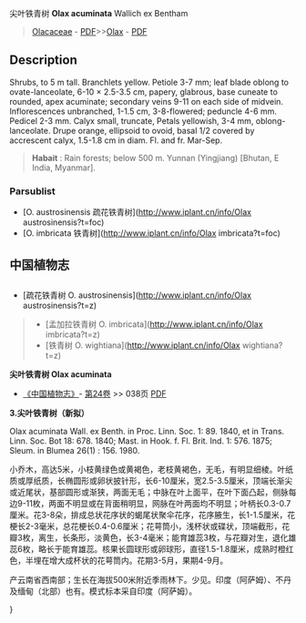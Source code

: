 尖叶铁青树 **Olax acuminata** Wallich ex Bentham

> [Olacaceae](http://www.iplant.cn/info/Olacaceae?t=foc) - [PDF](http://www.iplant.cn/foc/pdf/Olacaceae.pdf)>>[Olax](http://www.iplant.cn/info/Olax?t=foc) - [PDF](http://www.iplant.cn/foc/pdf/Olax.pdf)

## Description

Shrubs, to 5 m tall. Branchlets yellow. Petiole 3-7 mm; leaf blade oblong to ovate-lanceolate, 6-10 × 2.5-3.5 cm, papery, glabrous, base cuneate to rounded, apex acuminate; secondary veins 9-11 on each side of midvein. Inflorescences unbranched, 1-1.5 cm, 3-8-flowered; peduncle 4-6 mm. Pedicel 2-3 mm. Calyx small, truncate, Petals yellowish, 3-4 mm, oblong-lanceolate. Drupe orange, ellipsoid to ovoid, basal 1/2 covered by accrescent calyx, 1.5-1.8 cm in diam. Fl. and fr. Mar-Sep.

> **Habait** : 
> Rain forests; below 500 m. Yunnan (Yingjiang) [Bhutan, E India, Myanmar].

### Parsublist

* [O.  austrosinensis  疏花铁青树](http://www.iplant.cn/info/Olax austrosinensis?t=foc)
* [O.  imbricata  铁青树](http://www.iplant.cn/info/Olax imbricata?t=foc)

## 中国植物志

## 
* [疏花铁青树  O.  austrosinensis](http://www.iplant.cn/info/Olax austrosinensis?t=z)
> * [孟加拉铁青树  O.  imbricata](http://www.iplant.cn/info/Olax imbricata?t=z)
> * [铁青树  O.  wightiana](http://www.iplant.cn/info/Olax wightiana?t=z)

**尖叶铁青树 Olax acuminata**

* [《中国植物志》](http://www.iplant.cn/frps)- [第24卷](http://www.iplant.cn/frps/vol/24) >> 038页 [PDF](http://www.iplant.cn/frps/pdf/24/038.pdf)

**3.尖叶铁青树（新拟）**

Olax acuminata Wall. ex Benth. in Proc. Linn. Soc. 1: 89. 1840, et in Trans. Linn. Soc. Bot 18: 678. 1840; Mast. in Hook. f. Fl. Brit. Ind. 1: 576. 1875; Sleum. in Blumea 26(1) : 156. 1980.

小乔木，高达5米，小枝黄绿色或黄褐色，老枝黄褐色，无毛，有明显细棱。叶纸质或厚纸质，长椭圆形或卵状披针形，长6-10厘米，宽2.5-3.5厘米，顶端长渐尖或近尾状，基部圆形或渐狭，两面无毛；中脉在叶上面平，在叶下面凸起，侧脉每边9-11枚，两面不明显或在背面稍明显，网脉在叶两面均不明显；叶柄长0.3-0.7厘米。花3-8朵，排成总状花序状的蝎尾状聚伞花序，花序腋生，长1-1.5厘米，花梗长2-3毫米，总花梗长0.4-0.6厘米；花萼筒小，浅杯状或碟状，顶端截形，花瓣3枚，离生，长条形，淡黄色，长3-4毫米；能育雄蕊3枚，与花瓣对生，退化雄蕊6枚，略长于能育雄蕊。核果长圆球形或卵球形，直径1.5-1.8厘米，成熟时橙红色，半埋在增大成杯状的花萼筒内。花期3-5月，果期4-9月。

产云南省西南部；生长在海拔500米附近季雨林下。少见。印度（阿萨姆）、不丹及缅甸（北部）也有。模式标本采自印度（阿萨姆）。

}